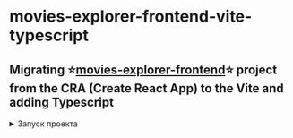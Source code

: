 # movies-explorer-frontend-vite-typescript

## Migrating ⭐[movies-explorer-frontend](https://github.com/jsapro/movies-explorer-frontend)⭐ project from the CRA (Create React App) to the Vite and adding Typescript



<details>
<summary>
Запуск проекта
</summary> <br />

1. Clone the repository:
```shell
git clone git@github.com:jsapro/movies-explorer-frontend-vite-typescript.git
```
2. Install dependencies:
```shell
npm install
```

3. Run in dev mode
```shell
npm run dev
```

</details>
